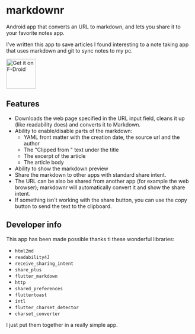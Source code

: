 # markdownr

Android app that converts an URL to markdown, and lets you share it to your favorite notes app.

I've written this app to save articles I found interesting to a note taking app that uses markdown and git to sync notes to my pc.

[<img src="https://fdroid.gitlab.io/artwork/badge/get-it-on.png"
     alt="Get it on F-Droid"
     height="80">](https://f-droid.org/packages/com.sanzoghenzo.markdownr/)

## Features

- Downloads the web page specified in the URL input field, cleans it up (like readability does) and converts it to Markdown.
- Ability to enable/disable parts of the markdown:
  - YAML front matter with the creation date, the source url and the author
  - The "Clipped from <url>" text under the title
  - The excerpt of the article
  - The article body
- Ability to show the markdown preview
- Share the markdown to other apps with standard share intent.
- The URL can be also be shared from another app (for example the web browser);
  markdownr will automatically convert it and show the share intent.
- If something isn't working with the share button, you can use the copy button to send the text to the clipboard.

## Developer info

This app has been made possible thanks ti these wonderful libraries:

- `html2md`
- `readability4J`
- `receive_sharing_intent`
- `share_plus`
- `flutter_markdown`
- `http`
- `shared_preferences`
- `fluttertoast`
- `intl`
- `flutter_charset_detector`
- `charset_converter`

I just put them together in a really simple app.
